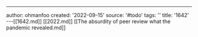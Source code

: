 ---
author: ohmanfoo
created: '2022-09-15'
source: '#todo'
tags: ''
title: '1642'
---[[1642.md]]
[[2022.md]]
[[The absurdity of peer review what the pandemic revealed.md]]

